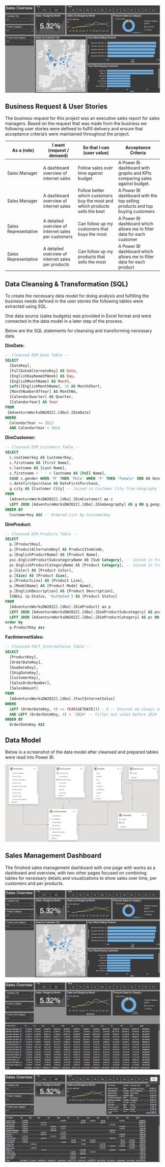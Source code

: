 ![Sales Overview](/images/salesoverview.png "Sales Overview")

## Business Request & User Stories
The business request for this project was an executive sales report for sales managers. Based on the request that was made from the business we following user stories were defined to fulfill delivery and ensure that acceptance criteria’s were maintained throughout the project.

|     As a (role)      |              I want (request / demand)              |                          So that I can (user value)                          |                             Acceptance Criteria                             |
| -------------------- | --------------------------------------------------- | ---------------------------------------------------------------------------- | --------------------------------------------------------------------------- |
| Sales Manager        | A dashboard overview of internet sales              | Follow sales over time against budget                                        | A Power Bi dashboard with graphs and KPIs comparing sales against budget.   |
| Sales Manager        | A dashboard overview of internet sales              | Follow better which customers buy the most and which products sells the best | A Power BI dashboard with the top selling products and top buying customers |
| Sales Representative | A detailed overview of internet sales per customers | Can follow up my customers that buys the most                                | A Power BI dashboard which allows me to filter data for each customer       |
| Sales Representative | A detailed overview of internet sales per products  | Can follow up my products that sells the most                                | A Power BI dashboard which allows me to filter data for each product        |

## Data Cleansing & Transformation (SQL)
To create the necessary data model for doing analysis and fulfilling the business needs defined in the user stories the following tables were extracted using SQL.

One data source (sales budgets) was provided in Excel format and were connected in the data model in a later step of the process.

Below are the SQL statements for cleansing and transforming necessary data.

**DimDate:**
``` sql
-- Cleansed DIM_Date Table --
SELECT 
  [DateKey], 
  [FullDateAlternateKey] AS Date, 
  [EnglishDayNameOfWeek] AS Day, 
  [EnglishMonthName] AS Month, 
  Left([EnglishMonthName], 3) AS MonthShort,
  [MonthNumberOfYear] AS MonthNo, 
  [CalendarQuarter] AS Quarter, 
  [CalendarYear] AS Year
FROM 
 [AdventureWorksDW2022].[dbo].[DimDate]
WHERE 
  CalendarYear >= 2022
  AND CalendarYear < 2024
```

**DimCustomer:**
``` sql
-- Cleansed DIM_Customers Table --
SELECT 
  c.customerkey AS CustomerKey, 
  c.firstname AS [First Name], 
  c.lastname AS [Last Name], 
  c.firstname + ' ' + lastname AS [Full Name],
  CASE c.gender WHEN 'M' THEN 'Male' WHEN 'F' THEN 'Female' END AS Gender,
  c.datefirstpurchase AS DateFirstPurchase, 
  g.city AS [Customer City] -- Joined in Customer City from Geography Table
FROM 
  [AdventureWorksDW2022].[dbo].[DimCustomer] as c
  LEFT JOIN [AdventureWorksDW2022].[dbo].[DimGeography] AS g ON g.geographykey = c.geographykey 
ORDER BY 
  CustomerKey ASC -- Ordered List by CustomerKey
```

**DimProduct:**
``` sql
-- Cleansed DIM_Products Table --
SELECT 
  p.[ProductKey], 
  p.[ProductAlternateKey] AS ProductItemCode, 
  p.[EnglishProductName] AS [Product Name], 
  psc.EnglishProductSubcategoryName AS [Sub Category], -- Joined in from Sub Category Table
  pc.EnglishProductCategoryName AS [Product Category], -- Joined in from Category Table
  p.[Color] AS [Product Color], 
  p.[Size] AS [Product Size], 
  p.[ProductLine] AS [Product Line], 
  p.[ModelName] AS [Product Model Name], 
  p.[EnglishDescription] AS [Product Description], 
  ISNULL (p.Status, 'Outdated') AS [Product Status] 
FROM 
  [AdventureWorksDW2022].[dbo].[DimProduct] as p
  LEFT JOIN [AdventureWorksDW2022].[dbo].[DimProductSubcategory] AS psc ON psc.ProductSubcategoryKey = p.ProductSubcategoryKey 
  LEFT JOIN [AdventureWorksDW2022].[dbo].[DimProductCategory] AS pc ON psc.ProductCategoryKey = pc.ProductCategoryKey 
order by 
  p.ProductKey asc
```

**FactInternetSales:**
``` sql
-- Cleansed FACT_InternetSales Table --
SELECT 
  [ProductKey], 
  [OrderDateKey], 
  [DueDateKey], 
  [ShipDateKey], 
  [CustomerKey], 
  [SalesOrderNumber], 
  [SalesAmount]
FROM 
  [AdventureWorksDW2022].[dbo].[FactInternetSales]
WHERE 
  LEFT (OrderDateKey, 4) >= YEAR(GETDATE()) - 2 -- Ensures we always only bring two years of date from extraction
  AND LEFT (OrderDateKey, 4) < '2024' -- Filter out sales before 2024
ORDER BY
  OrderDateKey ASC
```

## Data Model
Below is a screenshot of the data model after cleansed and prepared tables were read into Power BI.

![Data Model](/images/datamodel.png "Data Model")

## Sales Management Dashboard
The finished sales management dashboard with one page with works as a dashboard and overview, with two other pages focused on combining tables for necessary details and visualizations to show sales over time, per customers and per products.

![Sales Overview](/images/salesoverview.png "Sales Overview")

![Product Details](/images/productdetails.png "Product Details")

![Customer Details](/images/customerdetails.png "Customer Details")